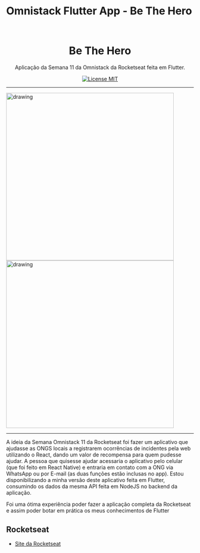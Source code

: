 # Omnistack Flutter App - Be The Hero
<h1 align="center">
   <br>
   Be The Hero
   <br>
</h1>
<p align="center">Aplicação da Semana 11 da Omnistack da Rocketseat feita em Flutter.</p>
<p align="center">
  <a href="https://opensource.org/licenses/MIT" rel="nofollow">
    <img src="https://camo.githubusercontent.com/311762166ef25238116d3cadd22fcb6091edab98/68747470733a2f2f696d672e736869656c64732e696f2f62616467652f4c6963656e73652d4d49542d626c75652e737667" alt="License MIT" data-canonical-src="https://img.shields.io/badge/License-MIT-blue.svg" style="max-width:100%;">
  </a>
</p>
<hr>
</hr>

<div>
<a target="_blank" rel="noopener noreferrer" href=""><img width="225" style="max-width:100%;"></a>
<a target="_blank" rel="noopener noreferrer" href="https://i.imgur.com/R4TNBdb.png"><img align="center" src="https://i.imgur.com/R4TNBdb.png" alt="drawing" height="450" data-canonical-src="https://i.imgur.com/R4TNBdb.png" style="max-width:100%;"></a>
<a target="_blank" rel="noopener noreferrer" href="https://i.imgur.com/lcuT27R.png"><img align="center" src="https://i.imgur.com/lcuT27R.png" alt="drawing" height="450" data-canonical-src="https://i.imgur.com/lcuT27R.png" style="max-width:100%;"></a>

</div>

<hr>
</hr>
<p>A ideia da Semana Omnistack 11 da Rocketseat foi fazer um aplicativo que ajudasse as ONGS locais a registrarem ocorrências de incidentes pela web utilizando o React, dando um valor de recompensa para quem pudesse ajudar. A pessoa que quisesse ajudar acessaria o aplicativo pelo celular (que foi feito em React Native) e entraria em contato com a ONG via WhatsApp ou por E-mail (as duas funções estão inclusas no app). Estou disponibilizando a minha versão deste aplicativo feita em Flutter, consumindo os dados da mesma API feita em NodeJS no backend da aplicação.</p>
<p>Foi uma ótima experiência poder fazer a aplicação completa da Rocketseat e assim poder botar em prática os meus conhecimentos de Flutter</p>

<h2>Rocketseat</h2>
<ul>
<li><a href="https://rocketseat.com.br/" rel="nofollow">Site da Rocketseat</a></li>
</ul>
